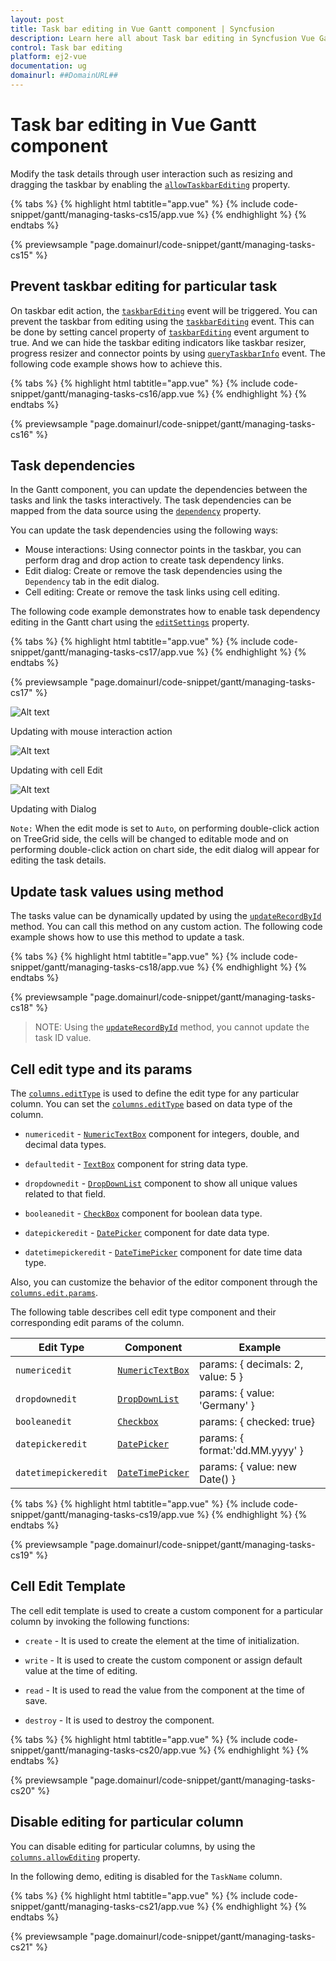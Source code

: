 ```yaml
---
layout: post
title: Task bar editing in Vue Gantt component | Syncfusion
description: Learn here all about Task bar editing in Syncfusion Vue Gantt component of Syncfusion Essential JS 2 and more.
control: Task bar editing 
platform: ej2-vue
documentation: ug
domainurl: ##DomainURL##
---
```


# Task bar editing in Vue Gantt component

Modify the task details through user interaction such as resizing and dragging the taskbar by enabling the [`allowTaskbarEditing`](https://ej2.syncfusion.com/vue/documentation/api/gantt/editSettings/#allowtaskbarediting) property.

{% tabs %}
{% highlight html tabtitle="app.vue" %}
{% include code-snippet/gantt/managing-tasks-cs15/app.vue %}
{% endhighlight %}
{% endtabs %}
        
{% previewsample "page.domainurl/code-snippet/gantt/managing-tasks-cs15" %}

## Prevent taskbar editing for particular task

On taskbar edit action, the [`taskbarEditing`](https://ej2.syncfusion.com/vue/documentation/api/gantt/#taskbarediting) event will be triggered. You can prevent the taskbar from editing using the [`taskbarEditing`](https://ej2.syncfusion.com/vue/documentation/api/gantt/#taskbarediting) event. This can be done by setting cancel property of [`taskbarEditing`](https://ej2.syncfusion.com/vue/documentation/api/gantt/#taskbarediting) event argument to true. And we can hide the taskbar editing indicators like taskbar resizer, progress resizer and connector points by using [`queryTaskbarInfo`](https://ej2.syncfusion.com/vue/documentation/api/gantt/#querytaskbarinfo) event.  The following code example shows how to achieve this.

{% tabs %}
{% highlight html tabtitle="app.vue" %}
{% include code-snippet/gantt/managing-tasks-cs16/app.vue %}
{% endhighlight %}
{% endtabs %}
        
{% previewsample "page.domainurl/code-snippet/gantt/managing-tasks-cs16" %}

## Task dependencies

In the Gantt component, you can update the dependencies between the tasks and link the tasks interactively. The task dependencies can be mapped from the data source using the [`dependency`](https://ej2.syncfusion.com/vue/documentation/api/gantt/taskFields/#dependency) property.

You can update the task dependencies using the following ways:

* Mouse interactions: Using connector points in the taskbar, you can perform drag and drop action to create task dependency links.
* Edit dialog: Create or remove the task dependencies using the `Dependency` tab in the edit dialog.
* Cell editing: Create or remove the task links using cell editing.

The following code example demonstrates how to enable task dependency editing in the Gantt chart using the [`editSettings`](https://ej2.syncfusion.com/vue/documentation/api/gantt/editSettings/) property.

{% tabs %}
{% highlight html tabtitle="app.vue" %}
{% include code-snippet/gantt/managing-tasks-cs17/app.vue %}
{% endhighlight %}
{% endtabs %}
        
{% previewsample "page.domainurl/code-snippet/gantt/managing-tasks-cs17" %}

![Alt text](../images/user-interaction.png)

Updating with mouse interaction action

![Alt text](../images/cell-edit.png)

Updating with cell Edit

![Alt text](../images/dialog.png)

Updating with Dialog

`Note:` When the edit mode is set to `Auto`, on performing double-click action on TreeGrid side, the cells will be changed to editable mode and on performing double-click action on chart side, the edit dialog will appear for editing the task details.

## Update task values using method

The tasks value can be dynamically updated by using the [`updateRecordById`](https://ej2.syncfusion.com/vue/documentation/api/gantt/#updaterecordbyid) method. You can call this method on any custom action. The following code example shows how to use this method to update a task.

{% tabs %}
{% highlight html tabtitle="app.vue" %}
{% include code-snippet/gantt/managing-tasks-cs18/app.vue %}
{% endhighlight %}
{% endtabs %}
        
{% previewsample "page.domainurl/code-snippet/gantt/managing-tasks-cs18" %}

>NOTE: Using the [`updateRecordById`](https://ej2.syncfusion.com/vue/documentation/api/gantt/#updaterecordbyid) method, you cannot update the task ID value.

## Cell edit type and its params

The [`columns.editType`](https://ej2.syncfusion.com/vue/documentation/api/gantt/column/#edittype) is used to define the edit type for any particular column.
You can set the [`columns.editType`](https://ej2.syncfusion.com/vue/documentation/api/gantt/column/#edittype) based on data type of the column.

* `numericedit` - [`NumericTextBox`](https://ej2.syncfusion.com/vue/documentation/numerictextbox/getting-started) component for integers, double, and decimal data types.

* `defaultedit` - [`TextBox`](https://ej2.syncfusion.com/vue/documentation/textbox/getting-started) component for string data type.

* `dropdownedit` - [`DropDownList`](https://ej2.syncfusion.com/vue/documentation/drop-down-list/getting-started/) component to show all unique values related to that field.

* `booleanedit` - [`CheckBox`](https://ej2.syncfusion.com/vue/documentation/check-box/getting-started/) component for boolean data type.

* `datepickeredit` - [`DatePicker`](https://ej2.syncfusion.com/vue/documentation/datepicker/getting-started) component for date data type.

* `datetimepickeredit` - [`DateTimePicker`](https://ej2.syncfusion.com/vue/documentation/datetimepicker/getting-started/) component for date time data type.

Also, you can customize the behavior of the editor component through the [`columns.edit.params`](https://ej2.syncfusion.com/vue/documentation/api/gantt/column/#edit).

The following table describes cell edit type component and their corresponding edit params of the column.

Edit Type |Component |Example
-----|-----|-----
`numericedit` | [`NumericTextBox`](https://ej2.syncfusion.com/vue/documentation/numerictextbox/getting-started) | params: { decimals: 2, value: 5 }
`dropdownedit` | [`DropDownList`](https://ej2.syncfusion.com/vue/documentation/drop-down-list/getting-started/) | params: { value: 'Germany' }
`booleanedit` | [`Checkbox`](https://ej2.syncfusion.com/vue/documentation/check-box/getting-started/) | params: { checked: true}
`datepickeredit` | [`DatePicker`](https://ej2.syncfusion.com/vue/documentation/datepicker/getting-started) | params: { format:'dd.MM.yyyy' }
`datetimepickeredit` | [`DateTimePicker`](https://ej2.syncfusion.com/vue/documentation/datetimepicker/getting-started/) | params: { value: new Date() }

{% tabs %}
{% highlight html tabtitle="app.vue" %}
{% include code-snippet/gantt/managing-tasks-cs19/app.vue %}
{% endhighlight %}
{% endtabs %}
        
{% previewsample "page.domainurl/code-snippet/gantt/managing-tasks-cs19" %}

## Cell Edit Template

The cell edit template is used to create a custom component for a particular column by invoking the following functions:

* `create` - It is used to create the element at the time of initialization.

* `write` - It is used to create the custom component or assign default value at the time of editing.

* `read` - It is used to read the value from the component at the time of save.

* `destroy` - It is used to destroy the component.

{% tabs %}
{% highlight html tabtitle="app.vue" %}
{% include code-snippet/gantt/managing-tasks-cs20/app.vue %}
{% endhighlight %}
{% endtabs %}
        
{% previewsample "page.domainurl/code-snippet/gantt/managing-tasks-cs20" %}

## Disable editing for particular column

You can disable editing for particular columns, by using the [`columns.allowEditing`](https://ej2.syncfusion.com/vue/documentation/api/gantt/column/#allowediting) property.

In the following demo, editing is disabled for the `TaskName` column.

{% tabs %}
{% highlight html tabtitle="app.vue" %}
{% include code-snippet/gantt/managing-tasks-cs21/app.vue %}
{% endhighlight %}
{% endtabs %}
        
{% previewsample "page.domainurl/code-snippet/gantt/managing-tasks-cs21" %}